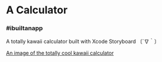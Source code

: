 # A Calculator
### #ibuiltanapp

A totally kawaii calculator built with Xcode Storyboard 〔´∇｀〕

[An image of the totally cool kawaii calculator](https://github.com/aminah-io/calculator/calc-image.png)
